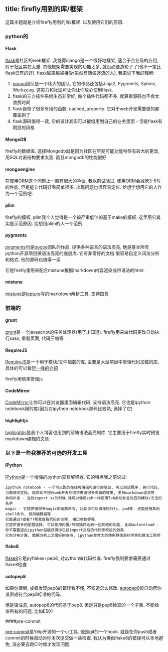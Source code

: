 title: firefly用到的库/框架
-------------------------

这篇主题就是介绍firefly用到的库/框架. 以及使用它们的原因.

### python的

#### Flask

[flask](https://github.com/mitsuhiko/flask)是社区的web框架. 我觉得django是一个很好地框架, 适合于企业级的应用, 对于社区实在太重. 其他框架需要实现的功能太多,
就没必要造轮子了(也不一定比flask已有的好). flask越来越被接受(虽然有随波逐流的人), 我来说下我的理解:

1. [pocoo](http://www.pocoo.org/)团队是一个伟大的团队, 它的作品还包括Jinja2, Pygments, Sphinx, Werkzeug.
这实力和社区可让你让你放心使用flask.
2. flask的三方插件系统生态非常好, 每个插件代码都不多. 就算看源码也不会太浪费时间
3. flask自带了很多有用的函数, cached_property. 它对于web开发需要做的都覆盖到了
4. flask源码值得一读, 它的设计其实可以被借用到自己的业务里面 - 但是flask有明显的风格

#### MongoDB

firefly的数据库. 选择Mongodb就是因为社区在早期可能功能特性有较大的更改, 用SQL对表结构要求太高. 而且mongodb的性能很好.

#### mongoengine

在使用ORM这个问题上一直有很大的争议. 我以前试验过, 使用ORM会减低3-5%的性能. 但是能让代码好看简单很多.
出现问题也很容易定位. 给想学想用它的人作为一个范例吧.

#### plim

firefly的模板, plim我个人觉得是一个被严重低估的基于mako的模板. 这里用它其实是示范原因. 给想用plim的人一个范例.

#### pygments

[pygments](https://bitbucket.org/birkenfeld/pygments-main)也是[pocoo](http://www.pocoo.org/)团队的作品, 提供各种语言的语法高亮, 他是基本所有python开源项目做语法高亮的底层库. 它有非常好的文档
很容易自定义词法分析和格式. 他的源码也值得一读

它是firefly里用来配合mistune根据markdown内容渲染成带语法的html.

#### mistune

[mistune](https://github.com/lepture/mistune)是[lepture](https://github.com/lepture)写的markdown解析工具. 支持国货

### 前端的

#### grunt
[grunt](https://github.com/gruntjs/grunt)是一个javascript的任务处理器(用了才知道).
firefly用来做代码更改自动执行sass, 重载页面, 代码压缩等

#### RequireJS

[RequireJS](http://requirejs.org)是一个用于模块/文件加载的库, 主要是大型项目中管理代码加载的库, 具体的可以看[阮一峰的介绍](http://www.ruanyifeng.com/blog/2012/11/require_js.html)

firefly用他来管理js.

#### CodeMirror

[CodeMirror](https://github.com/codemirror/CodeMirror)让你可以在浏览器里面编辑代码, 支持语法高亮.
它也是ipython notebook用的库(因为对ipython notebook源码比较熟, 选择了它)

#### highlightjs

[highlightjs](https://highlightjs.org)是我个人博客也用到的前端语法高亮的库.
它主要用于firefly实时预览markdown编辑的文章.


### 以下是一些我推荐的可选的开发工具

#### IPython

[IPython](https://github.com/ipython/ipython)是一个增强的python交互解释器. 它的特点我之前说过:

```
ipython notebook - 一个可以跑的在线可编辑可运行的笔记. 可以测试程序, 执行代码, 当做说明文档, 能帮助不擅长web开发的同学做出很多页面的效果, 支持markdown语法等
自动补全 - 当我import xx的时候 我可以像用zsh一样使用Tab自动补全对应的模块/方法的名字
magic - 它提供很很多magic的函数命令, 比如你可以直接执行ls, pwd等. 还能使用其他shell命令, 调用编辑器等
它能通过?或者??帮我查看代码的注释, 接口参数等等.
它提供很多的配置选择, 可以使用内置/外部插件达到一些其他的功能, 比如autoreload - 你不需要退出ipython就能获得你已经import之后的代码修改后的效果.
它在分布计算, 数据分析上又很好的支持, ipython非常大的使用群体是科学家和算法工程师
```

#### flake8

[flake8](https://github.com/PyCQA/flake8)它是pyflakes+pep8, 对python做代码检查. firefly强制要求需要通过flake8检查

#### autopep8

如果你很懒, 或者发现pep8的错误看不懂, 不知道怎么修改. [autopep8](https://github.com/hhatto/autopep8)能自动帮你设置成符合pep8标准的代码.

但是请注意, autopep8的代码基于pep8. 但是只是pep8检查的一个子集. 不能检查所有的问题. 比如E501

####pre-commit

[pre-commit](https://github.com/pre-commit/pre-commit)是Yelp开源的一个小工具. 他是git的一个hook.
就是在你push或者commit的时候自动对你本次提交做一些检查. 我认为类似flake8的错误可以本地避免,
没必要去跑CI时候才发现问题.
